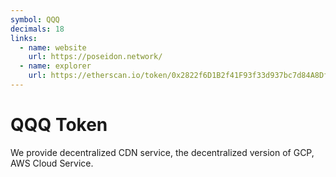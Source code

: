 ```yaml
---
symbol: QQQ
decimals: 18
links:
  - name: website
    url: https://poseidon.network/
  - name: explorer
    url: https://etherscan.io/token/0x2822f6D1B2f41F93f33d937bc7d84A8Dfa4f4C21
---
```


# QQQ Token

We provide decentralized CDN service, the decentralized version of GCP, AWS Cloud Service.
